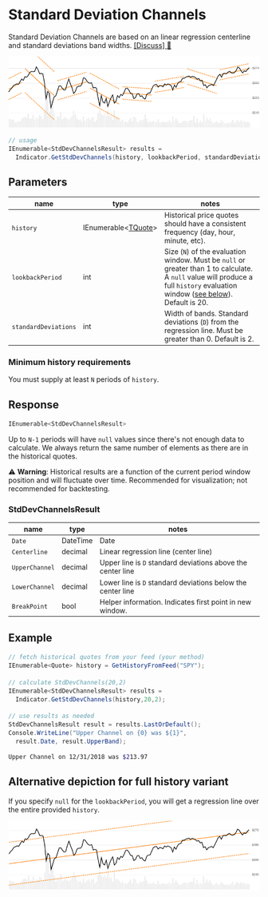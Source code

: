# Standard Deviation Channels

Standard Deviation Channels are based on an linear regression centerline and standard deviations band widths.
[[Discuss] :speech_balloon:](https://github.com/DaveSkender/Stock.Indicators/discussions/368 "Community discussion about this indicator")

![image](chart.png)

```csharp
// usage
IEnumerable<StdDevChannelsResult> results =
  Indicator.GetStdDevChannels(history, lookbackPeriod, standardDeviations);  
```

## Parameters

| name | type | notes
| -- |-- |--
| `history` | IEnumerable\<[TQuote](../../docs/GUIDE.md#historical-quotes)\> | Historical price quotes should have a consistent frequency (day, hour, minute, etc).
| `lookbackPeriod` | int | Size (`N`) of the evaluation window.  Must be `null` or greater than 1 to calculate.  A `null` value will produce a full `history` evaluation window ([see below](#alternative-depiction-for-full-history-variant)).  Default is 20.
| `standardDeviations` | int | Width of bands.  Standard deviations (`D`) from the regression line.  Must be greater than 0.  Default is 2.

### Minimum history requirements

You must supply at least `N` periods of `history`.

## Response

```csharp
IEnumerable<StdDevChannelsResult>
```

Up to `N-1` periods will have `null` values since there's not enough data to calculate.  We always return the same number of elements as there are in the historical quotes.

:warning: **Warning**: Historical results are a function of the current period window position and will fluctuate over time.  Recommended for visualization; not recommended for backtesting.

### StdDevChannelsResult

| name | type | notes
| -- |-- |--
| `Date` | DateTime | Date
| `Centerline` | decimal | Linear regression line (center line)
| `UpperChannel` | decimal | Upper line is `D` standard deviations above the center line
| `LowerChannel` | decimal | Lower line is `D` standard deviations below the center line
| `BreakPoint` | bool | Helper information.  Indicates first point in new window.

## Example

```csharp
// fetch historical quotes from your feed (your method)
IEnumerable<Quote> history = GetHistoryFromFeed("SPY");

// calculate StdDevChannels(20,2)
IEnumerable<StdDevChannelsResult> results =
  Indicator.GetStdDevChannels(history,20,2);

// use results as needed
StdDevChannelsResult result = results.LastOrDefault();
Console.WriteLine("Upper Channel on {0} was ${1}",
  result.Date, result.UpperBand);
```

```bash
Upper Channel on 12/31/2018 was $213.97
```

## Alternative depiction for full history variant

If you specify `null` for the `lookbackPeriod`, you will get a regression line over the entire provided `history`.

![image](chart-full.png)

